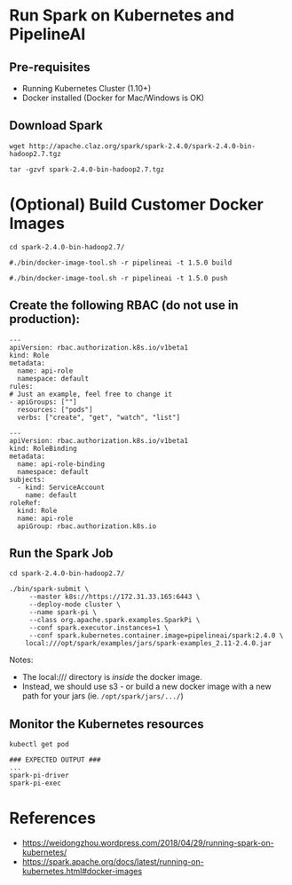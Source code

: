 # Run Spark on Kubernetes and PipelineAI

## Pre-requisites
* Running Kubernetes Cluster (1.10+)
* Docker installed (Docker for Mac/Windows is OK)

## Download Spark
```
wget http://apache.claz.org/spark/spark-2.4.0/spark-2.4.0-bin-hadoop2.7.tgz

tar -gzvf spark-2.4.0-bin-hadoop2.7.tgz
```

# (Optional) Build Customer Docker Images
```
cd spark-2.4.0-bin-hadoop2.7/

#./bin/docker-image-tool.sh -r pipelineai -t 1.5.0 build

#./bin/docker-image-tool.sh -r pipelineai -t 1.5.0 push
```

## Create the following RBAC (do not use in production):
```
---
apiVersion: rbac.authorization.k8s.io/v1beta1
kind: Role
metadata:
  name: api-role
  namespace: default
rules:
# Just an example, feel free to change it
- apiGroups: [""]
  resources: ["pods"]
  verbs: ["create", "get", "watch", "list"]

---
apiVersion: rbac.authorization.k8s.io/v1beta1
kind: RoleBinding
metadata:
  name: api-role-binding
  namespace: default
subjects:
  - kind: ServiceAccount
    name: default
roleRef:
  kind: Role
  name: api-role
  apiGroup: rbac.authorization.k8s.io
```

## Run the Spark Job 
```
cd spark-2.4.0-bin-hadoop2.7/

./bin/spark-submit \
     --master k8s://https://172.31.33.165:6443 \
     --deploy-mode cluster \
     --name spark-pi \
     --class org.apache.spark.examples.SparkPi \
     --conf spark.executor.instances=1 \
     --conf spark.kubernetes.container.image=pipelineai/spark:2.4.0 \
    local:///opt/spark/examples/jars/spark-examples_2.11-2.4.0.jar
```
Notes:  
* The local:/// directory is *inside* the docker image.
* Instead, we should use s3 - or build a new docker image with a new path for your jars (ie. `/opt/spark/jars/.../`)

## Monitor the Kubernetes resources
```
kubectl get pod

### EXPECTED OUTPUT ###
...
spark-pi-driver
spark-pi-exec
```

# References
* https://weidongzhou.wordpress.com/2018/04/29/running-spark-on-kubernetes/
* https://spark.apache.org/docs/latest/running-on-kubernetes.html#docker-images
